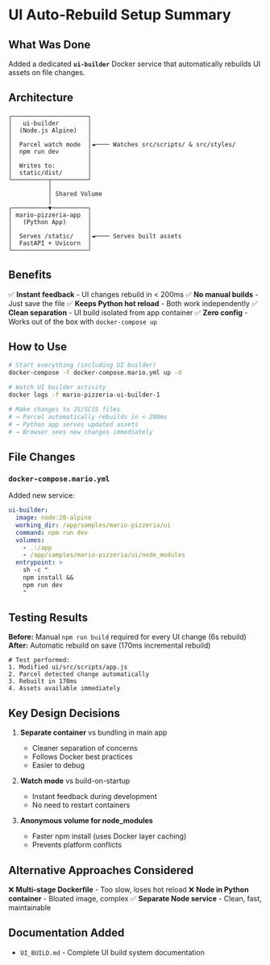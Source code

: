 # UI Auto-Rebuild Setup Summary

## What Was Done

Added a dedicated **`ui-builder`** Docker service that automatically rebuilds UI assets on file changes.

## Architecture

```
┌─────────────────────┐
│   ui-builder        │
│  (Node.js Alpine)   │
│                     │
│  Parcel watch mode  │◄──── Watches src/scripts/ & src/styles/
│  npm run dev        │
│                     │
│  Writes to:         │
│  static/dist/       │
└──────────┬──────────┘
           │
           │ Shared Volume
           │
┌──────────▼──────────┐
│ mario-pizzeria-app  │
│   (Python App)      │
│                     │
│  Serves /static/    │◄──── Serves built assets
│  FastAPI + Uvicorn  │
└─────────────────────┘
```

## Benefits

✅ **Instant feedback** - UI changes rebuild in < 200ms
✅ **No manual builds** - Just save the file
✅ **Keeps Python hot reload** - Both work independently
✅ **Clean separation** - UI build isolated from app container
✅ **Zero config** - Works out of the box with `docker-compose up`

## How to Use

```bash
# Start everything (including UI builder)
docker-compose -f docker-compose.mario.yml up -d

# Watch UI builder activity
docker logs -f mario-pizzeria-ui-builder-1

# Make changes to JS/SCSS files
# → Parcel automatically rebuilds in < 200ms
# → Python app serves updated assets
# → Browser sees new changes immediately
```

## File Changes

### `docker-compose.mario.yml`

Added new service:

```yaml
ui-builder:
  image: node:20-alpine
  working_dir: /app/samples/mario-pizzeria/ui
  command: npm run dev
  volumes:
    - .:/app
    - /app/samples/mario-pizzeria/ui/node_modules
  entrypoint: >
    sh -c "
    npm install &&
    npm run dev
    "
```

## Testing Results

**Before:** Manual `npm run build` required for every UI change (6s rebuild)
**After:** Automatic rebuild on save (170ms incremental rebuild)

```
# Test performed:
1. Modified ui/src/scripts/app.js
2. Parcel detected change automatically
3. Rebuilt in 170ms
4. Assets available immediately
```

## Key Design Decisions

1. **Separate container** vs bundling in main app

   - Cleaner separation of concerns
   - Follows Docker best practices
   - Easier to debug

2. **Watch mode** vs build-on-startup

   - Instant feedback during development
   - No need to restart containers

3. **Anonymous volume for node_modules**
   - Faster npm install (uses Docker layer caching)
   - Prevents platform conflicts

## Alternative Approaches Considered

❌ **Multi-stage Dockerfile** - Too slow, loses hot reload
❌ **Node in Python container** - Bloated image, complex
✅ **Separate Node service** - Clean, fast, maintainable

## Documentation Added

- `UI_BUILD.md` - Complete UI build system documentation
